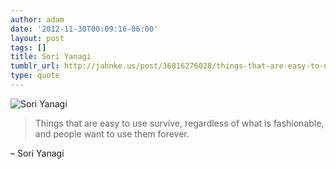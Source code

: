 ```yaml
---
author: adam
date: '2012-11-30T00:09:16-06:00'
layout: post
tags: []
title: Sori Yanagi
tumblr_url: http://jahnke.us/post/36816276028/things-that-are-easy-to-use-survive-regardless
type: quote
---
```


![Sori Yanagi](http://25.media.tumblr.com/tumblr_me9f2vGJhE1qga9s2o1_400.jpg)

> Things that are easy to use survive, regardless of what is fashionable, and people want to use them forever.

– Sori Yanagi
